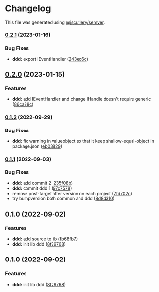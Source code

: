 # Changelog

This file was generated using [@jscutlery/semver](https://github.com/jscutlery/semver).

### [0.2.1](https://github.com/TGA88/inh-lib/compare/ddd-0.2.0...ddd-0.2.1) (2023-01-16)


### Bug Fixes

* **ddd:** export IEventHandler ([243ec6c](https://github.com/TGA88/inh-lib/commit/243ec6c6300645a42ff54a5eb10f15f50c55db91))

## [0.2.0](https://github.com/TGA88/inh-lib/compare/ddd-0.1.2...ddd-0.2.0) (2023-01-15)


### Features

* **ddd:** add IEventHandler and change IHandle doesn't require generic ([86ca88c](https://github.com/TGA88/inh-lib/commit/86ca88cc14f6031b88883004ab27dca20486c99f))

### [0.1.2](https://github.com/TGA88/inh-lib/compare/ddd-0.1.1...ddd-0.1.2) (2022-09-29)


### Bug Fixes

* **ddd:** fix warning in valueobject so that it keep shallow-equal-object in package.json ([eb03829](https://github.com/TGA88/inh-lib/commit/eb03829a527b3bf3a063695b0f20763423cc8786))

### [0.1.1](https://github.com/TGA88/inh-lib/compare/ddd-0.1.0...ddd-0.1.1) (2022-09-03)


### Bug Fixes

* **ddd:** add commit 2 ([235f08b](https://github.com/TGA88/inh-lib/commit/235f08b7508bbc4299a60dbc8fc2238bb22dc67c))
* **ddd:** commit ddd 1 ([97c7578](https://github.com/TGA88/inh-lib/commit/97c7578b4ec5fb60d74f710cd7a18bc083677d4e))
* remove post-target after version on each project ([7fd702c](https://github.com/TGA88/inh-lib/commit/7fd702c179520ab3f739c6d4865feda6887c75fc))
* try bumpversion both common and ddd ([8d8d310](https://github.com/TGA88/inh-lib/commit/8d8d310005f343d8d084fcdffaf3c9f33757497d))

## 0.1.0 (2022-09-02)


### Features

* **ddd:** add source to lib ([fb68fb7](https://github.com/TGA88/inh-lib/commit/fb68fb757434b42a221bbdb54fa254ff374ea60d))
* **ddd:** init lib ddd ([8f29768](https://github.com/TGA88/inh-lib/commit/8f29768ab0ddbf48cf1306618a94ae7ed2d87e86))

## 0.1.0 (2022-09-02)


### Features

* **ddd:** init lib ddd ([8f29768](https://github.com/TGA88/inh-lib/commit/8f29768ab0ddbf48cf1306618a94ae7ed2d87e86))
